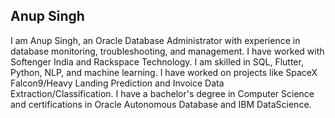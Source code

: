 ## Anup Singh

I am Anup Singh, an Oracle Database Administrator with experience in database monitoring, troubleshooting, and management. I have worked with Softenger India and Rackspace Technology. I am skilled in SQL, Flutter, Python, NLP, and machine learning. I have worked on projects like SpaceX Falcon9/Heavy Landing Prediction and Invoice Data Extraction/Classification. I have a bachelor's degree in Computer Science and certifications in Oracle Autonomous Database and IBM DataScience.

